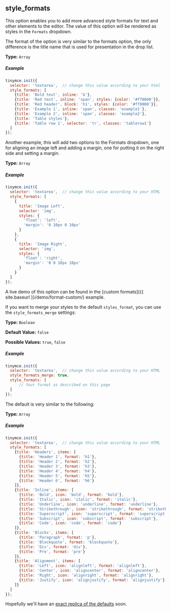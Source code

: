 
## style_formats

This option enables you to add more advanced style formats for text and other elements to the editor. The value of this option will be rendered as styles in the `Formats` dropdown.

The format of the option is very similar to the formats option, the only difference is the title name that is used for presentation in the drop list.

**Type:** `Array`

##### Example

```js
tinymce.init({
  selector: 'textarea',  // change this value according to your html
  style_formats: [
    {title: 'Bold text', inline: 'b'},
    {title: 'Red text', inline: 'span', styles: {color: '#ff0000'}},
    {title: 'Red header', block: 'h1', styles: {color: '#ff0000'}},
    {title: 'Example 1', inline: 'span', classes: 'example1'},
    {title: 'Example 2', inline: 'span', classes: 'example2'},
    {title: 'Table styles'},
    {title: 'Table row 1', selector: 'tr', classes: 'tablerow1'}
  ]
});
```

Another example, this will add two options to the Formats dropdown, one for aligning an image left and adding a margin, one for putting it on the right side and setting a margin.

**Type:** `Array`

##### Example

```js
tinymce.init({
  selector: 'textarea',  // change this value according to your HTML
  style_formats: [
    {
      title: 'Image Left',
      selector: 'img',
      styles: {
        'float': 'left',
        'margin': '0 10px 0 10px'
      }
    },
    {
      title: 'Image Right',
      selector: 'img',
      styles: {
        'float': 'right',
        'margin': '0 0 10px 10px'
      }
    }
  ]
});
```

A live demo of this option can be found in the [custom formats]({{ site.baseurl }}/demo/format-custom/) example.

If you want to merge your styles to the default `styles_format`, you can use the `style_formats_merge` settings:

**Type:** `Boolean`

**Default Value:** `false`

**Possible Values:** `true`, `false`

##### Example

```js
tinymce.init({
  selector: 'textarea',  // change this value according to your HTML
  style_formats_merge: true,
  style_formats: [
      // Your format as described on this page
  ]
});
```

The default is very similar to the following:

**Type:** `Array`

##### Example

```js
tinymce.init({
  selector: 'textarea',  // change this value according to your HTML
  style_formats: [
    {title: 'Headers', items: [
      {title: 'Header 1', format: 'h1'},
      {title: 'Header 2', format: 'h2'},
      {title: 'Header 3', format: 'h3'},
      {title: 'Header 4', format: 'h4'},
      {title: 'Header 5', format: 'h5'},
      {title: 'Header 6', format: 'h6'}
    ]},
    {title: 'Inline', items: [
      {title: 'Bold', icon: 'bold', format: 'bold'},
      {title: 'Italic', icon: 'italic', format: 'italic'},
      {title: 'Underline', icon: 'underline', format: 'underline'},
      {title: 'Strikethrough', icon: 'strikethrough', format: 'strikethrough'},
      {title: 'Superscript', icon: 'superscript', format: 'superscript'},
      {title: 'Subscript', icon: 'subscript', format: 'subscript'},
      {title: 'Code', icon: 'code', format: 'code'}
    ]},
    {title: 'Blocks', items: [
      {title: 'Paragraph', format: 'p'},
      {title: 'Blockquote', format: 'blockquote'},
      {title: 'Div', format: 'div'},
      {title: 'Pre', format: 'pre'}
    ]},
    {title: 'Alignment', items: [
      {title: 'Left', icon: 'alignleft', format: 'alignleft'},
      {title: 'Center', icon: 'aligncenter', format: 'aligncenter'},
      {title: 'Right', icon: 'alignright', format: 'alignright'},
      {title: 'Justify', icon: 'alignjustify', format: 'alignjustify'}
    ]}
  ]
});
```

Hopefully we'll have an [exact replica of the defaults](https://community.tinymce.com/communityQuestion?id=90661000000Mrw1AAC) soon.
